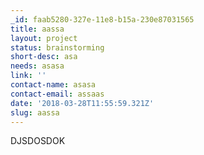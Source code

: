 ```yaml
---
_id: faab5280-327e-11e8-b15a-230e87031565
title: aassa
layout: project
status: brainstorming
short-desc: asa
needs: asasa
link: ''
contact-name: asasa
contact-email: assaas
date: '2018-03-28T11:55:59.321Z'
slug: aassa
---
```

DJSDOSDOK
